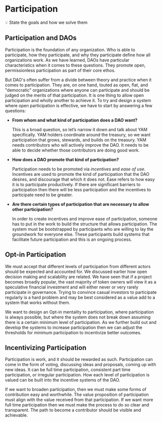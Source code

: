 # Participation

💡 State the goals and how we solve them

## Participation and DAOs

Participation is the foundation of any organization. Who is able to participate, how they participate, and why they participate define how all organizations work. As we have learned, DAOs have particular characteristics when it comes to these questions. They promote open, permissionless participation as part of their core ethos.

But DAO's often suffer from a divide between theory and practice when it comes to participation. They are, on one hand, touted as open, flat, and "democratic" organizations where anyone can participate and should be judged on the merits of that participation. It is one thing to allow open participation and wholly another to achieve it. To try and design a system where open participation is effective, we have to start by answering a few questions:

- **From whom and what kind of participation does a DAO want?**

    This is a broad question, so let’s narrow it down and talk about YAM specifically. YAM holders coordinate around the treasury, so we want participation that grows, stewards, and builds on the treasury. YAM needs contributors who will actively improve the DAO. It needs to be able to decide whether those contributors are doing good work.

- **How does a DAO promote that kind of participation?**

    Participation needs to be promoted via *incentives* and *ease of use*. Incentives are used to promote the kind of participation that the DAO desires, and discourage that which it does not. Ease refers to how easy it is to participate productively. If there are significant barriers to participation then there will be less participation and the incentives to participate need to be greater.

- **Are there certain types of participation that are necessary to allow other participation?**

    In order to create incentives and improve ease of participation, someone has to put in the work to build the structure that allows participation. The system must be bootstrapped by participants who are willing to lay the groundwork for everyone else. These participants build systems that facilitate future participation and this is an ongoing process.

## Opt-in Participation

We must accept that different levels of participation from different actors should be expected and accounted for. We discussed earlier how open decision making and scalability are related. We have seen that if a project becomes broadly popular, the vast majority of token owners will view it as a speculative financial investment and will either never or very rarely participate in governance. Trying to convince casual investors to participate regularly is a hard problem and may be best considered as a value add to a system that works without them.

We want to design an Opt-in mentality to participation, where participation is always possible, but where the system does not break down assuming there is a certain minimum level of participation. As we further build out and develop the systems to increase participation then we can adjust the thresholds for minimum participation to incentivize better outcomes.

## Incentivizing Participation

Participation is work, and it should be rewarded as such. Participation can come in the form of voting, discussing ideas and proposals, coming up with new ideas. It can be full time participation, consistent part time participation, or irregular participation. How each level of participation is valued can be built into the incentive systems of the DAO.

If we want to broaden participation, then we must make some forms of contribution easy and worthwhile. The value proposition of participation must align with the value received from that participation. If we want more full time participation then we must make the process to do so clear and transparent. The path to become a contributor should be visible and achievable.
